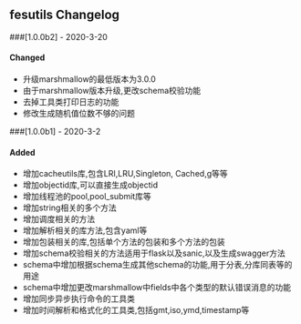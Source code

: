 ## fesutils Changelog

###[1.0.0b2] - 2020-3-20

#### Changed
- 升级marshmallow的最低版本为3.0.0
- 由于marshmallow版本升级,更改schema校验功能
- 去掉工具类打印日志的功能
- 修改生成随机值位数不够的问题

###[1.0.0b1] - 2020-3-2

#### Added
- 增加cacheutils库,包含LRI,LRU,Singleton, Cached,g等等
- 增加objectid库,可以直接生成objectid
- 增加线程池的pool,pool_submit库等
- 增加string相关的多个方法
- 增加调度相关的方法
- 增加解析相关的库方法,包含yaml等
- 增加包装相关的库,包括单个方法的包装和多个方法的包装
- 增加schema校验相关的方法适用于flask以及sanic,以及生成swagger方法
- schema中增加根据schema生成其他schema的功能,用于分表,分库同表等的用途
- schema中增加更改marshmallow中fields中各个类型的默认错误消息的功能
- 增加同步异步执行命令的工具类
- 增加时间解析和格式化的工具类,包括gmt,iso,ymd,timestamp等
